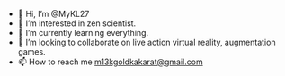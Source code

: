 - 👋 Hi, I’m @MyKL27
- 👀 I’m interested in zen scientist.
- 🌱 I’m currently learning everything.
- 💞️ I’m looking to collaborate on live action virtual reality, augmentation games.
- 📫 How to reach me m13kgoldkakarat@gmail.com

<!---
MyKL27/MyKL27 is a ✨ special ✨ repository because its `README.md` (this file) appears on your GitHub profile.
You can click the Preview link to take a look at your changes.
--->
